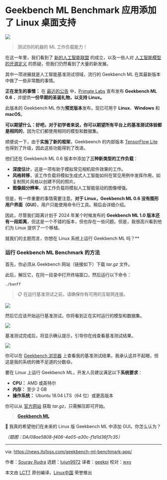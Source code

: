 [#]: subject: "Geekbench ML Benchmark App Adds Linux Desktop Support"
[#]: via: "https://news.itsfoss.com/geekbench-ml-benchmark-app/"
[#]: author: "Sourav Rudra https://news.itsfoss.com/author/sourav/"
[#]: collector: "lujun9972/lctt-scripts-1700446145"
[#]: translator: "geekpi"
[#]: reviewer: "wxy"
[#]: publisher: "wxy"
[#]: url: "https://linux.cn/article-16499-1.html"

Geekbench ML Benchmark 应用添加了 Linux 桌面支持
======

![][0]

> 测试你的机器的 ML 工作负载能力！

在这一年里，我们看到了 [新的人工智能联盟][1] 的成立，以及一些人对 [人工智能模型的开源定义][2] 的质疑，但我们仍然看到了大量的新发展。

其中一项进展就是人工智能基准测试领域，流行的 Geekbench ML 在其最新版本中做了一些非常酷的事情。

**正在发生的事情：** 在 [最近的公告][3] 中，[Primate Labs][4] 宣布发布 **Geekbench ML 0.6** ，并提供**一份早期的圣诞礼物，以支持 Linux。**

此版本的 Geekbench ML 作为**预览版本**发布，现已可用于 **Linux**、**Windows** 和 **macOS**。

**可以期望什么：**好吧，对于初学者来说，你可以**期望所有平台上的基准测试体验都是相同的**，因为它们都使用相同的模型和数据集。

顺便说一下，由于**实施了新的框架**，Geekbeench 的内部版本 [TensorFlow Lite][5] 也得到了升级，因此这些功能得到了改进。

他们还在 Geekbench ML 0.6 版本中添加了**三种新类型的工作负载**：

  * **深度估计**，这是一项有助于模拟常见相机软件效果的工作。
  * **风格转移**，该工作负载将模拟生成式人工智能如何在常见用例中发挥作用，如复制照片风格以创建不同的照片。
  * **图像超分辨率**，该工作负载将模拟人工智能驱动的图像增强。

但是，有一件重要的事情需要注意。**对于 Linux，Geekbench ML 0.6 没有图形用户界面（GUI）**，用户只能使用命令行工具。稍后会详细介绍。

因此，尽管我们距离计划于 2024 年某个时候发布的 **Geekbench ML 1.0 版本还有一段距离**，但这是一个不错的版本，但也存在一些问题。但是，我很高兴看到他们为 Linux 提供了一个移植。

就我们的主题而言，你想在 Linux 系统上运行 Geekbench ML 吗？**

### 运行 Geekbench ML Benchmark 的方法

首先，你必须从 Geekbench 网站（链接如下）下载 _tar.gz_ 文件。

此后，解压它，在同一目录中打开终端窗口，然后运行以下命令：

```
./banff
```

>  📋 在运行基准测试之前，请确保你有可用的互联网连接。

![][6]

然后它应该开始运行基准测试，你将看到正在实时运行的模型和数据集。

![][7]

基准测试完成后，将显示确认提示，引导你在线查看基准测试结果。

![][8]

你可以在 [Geekbench 浏览器][9] 上查看我的基准测试结果，我承认这并不起眼，但这是我的系统的微不足道的分数😄。

要在 Linux 上运行 Geekbench ML，开发人员建议满足以下**系统要求**：

   * **CPU：** AMD 或英特尔
   * **内存：** 至少 2 GB
   * **操作系统：** Ubuntu 18.04 LTS（64 位）或更高版本

你可以从 [官方网站][10] 获取 _tar.gz_，只需解压即可开始。

> **[Geekbench ML][10]**

💬 我真的希望他们在未来的 Linux 版 Geekbench ML 中添加 GUI。你怎么认为？

*（题图：DA/08ae5808-f406-4a05-a30c-f1d1d36f7c35）*

--------------------------------------------------------------------------------

via: https://news.itsfoss.com/geekbench-ml-benchmark-app/

作者：[Sourav Rudra][a]
选题：[lujun9972][b]
译者：[geekpi](https://github.com/geekpi)
校对：[wxy](https://github.com/wxy)

本文由 [LCTT](https://github.com/LCTT/TranslateProject) 原创编译，[Linux中国](https://linux.cn/) 荣誉推出

[a]: https://news.itsfoss.com/author/sourav/
[b]: https://github.com/lujun9972
[1]: https://news.itsfoss.com/ai-alliance/
[2]: https://news.itsfoss.com/open-source-definition-ai/
[3]: https://www.geekbench.com/blog/2023/12/geekbench-ml-06/
[4]: https://www.primatelabs.com/
[5]: https://www.tensorflow.org/lite/guide
[6]: https://news.itsfoss.com/content/images/2023/12/Geekbench_ML_0.6.png
[7]: https://news.itsfoss.com/content/images/2023/12/Geekbench_ML_0.6_Output-1.png
[8]: https://news.itsfoss.com/content/images/2023/12/Geekbench_ML_0.6_Output_2.png
[9]: https://browser.geekbench.com/ml/v0/inference/328997
[10]: https://www.geekbench.com/ml/download/
[0]: https://img.linux.net.cn/data/attachment/album/202312/23/152017zamgjxoqjxxaxxaq.jpg